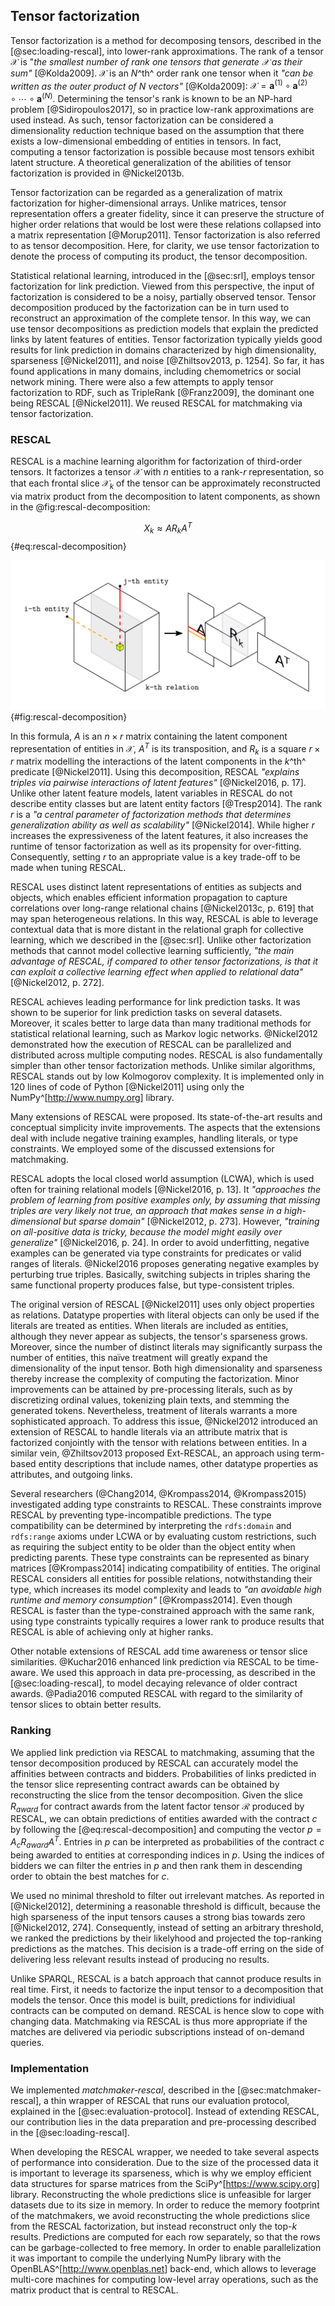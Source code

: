 ## Tensor factorization

Tensor factorization is a method for decomposing tensors, described in the [@sec:loading-rescal], into lower-rank approximations.
The rank of a tensor $\mathcal{X}$ is "*the smallest number of rank one tensors that generate $\mathcal{X}$ as their sum"* [@Kolda2009].
$\mathcal{X}$ is an $N$^th^ order rank one tensor when it *"can be written as the outer product of $N$ vectors"* [@Kolda2009]: $\mathcal{X} = \mathbf{a}^{(1)} \circ \mathbf{a}^{(2)} \circ \cdots \circ \mathbf{a}^{(N)}$.
Determining the tensor's rank is known to be an NP-hard problem [@Sidiropoulos2017], so in practice low-rank approximations are used instead.
As such, tensor factorization can be considered a dimensionality reduction technique based on the assumption that there exists a low-dimensional embedding of entities in tensors.
In fact, computing a tensor factorization is possible because most tensors exhibit latent structure.
A theoretical generalization of the abilities of tensor factorization is provided in @Nickel2013b.

Tensor factorization can be regarded as a generalization of matrix factorization for higher-dimensional arrays.
Unlike matrices, tensor representation offers a greater fidelity, since it can preserve the structure of higher order relations that would be lost were these relations collapsed into a matrix representation [@Morup2011].
Tensor factorization is also referred to as tensor decomposition.
Here, for clarity, we use tensor factorization to denote the process of computing its product, the tensor decomposition.

Statistical relational learning, introduced in the [@sec:srl], employs tensor factorization for link prediction.
Viewed from this perspective, the input of factorization is considered to be a noisy, partially observed tensor.
Tensor decomposition produced by the factorization can be in turn used to reconstruct an approximation of the complete tensor.
In this way, we can use tensor decompositions as prediction models that explain the predicted links by latent features of entities.
Tensor factorization typically yields good results for link prediction in domains characterized by high dimensionality, sparseness [@Nickel2011], and noise [@Zhiltsov2013, p. 1254].
So far, it has found applications in many domains, including chemometrics or social network mining.
There were also a few attempts to apply tensor factorization to RDF, such as TripleRank [@Franz2009], the dominant one being RESCAL [@Nickel2011]. 
We reused RESCAL for matchmaking via tensor factorization.

<!--
linear combination
generalization of matrix singular value decomposition

*"The rank of a tensor is given by its minimal sum of rank one components $R$ such that"* [@Morup2011]:

$$\mathcal{X} = \sum_{r=1}^{R} a_{r} \circ b_{r} \circ c_{r}$$

Decomposition addresses high dimensionality and sparseness.
Tensor factorization is inefficient if data contains a lot of strongly connected graph components.

Relations are functions of a linear combination of latent factors.

matrices $R$ are low-rank matrix approximations

Perspective of probabilistic databases

Hybrid approaches combining multiple methods
- E.g., re-ranking

Dealing with noise in the data
-->

### RESCAL

RESCAL is a machine learning algorithm for factorization of third-order tensors.
It factorizes a tensor $\mathcal{X}$ with $n$ entities to a rank-$r$ representation, so that each frontal slice $\mathcal{X}_{k}$ of the tensor can be approximately reconstructed via matrix product from the decomposition to latent components, as shown in the @fig:rescal-decomposition: <!-- _b -->

$$X_{k} \approx AR_{k}A^{T}$$ {#eq:rescal-decomposition}

![RESCAL decomposition, adopted from @Nickel2012](img/rescal_decomposition.png){#fig:rescal-decomposition}

In this formula, $A$ is an $n \times r$ matrix containing the latent component representation of entities in $\mathcal{X}$, $A^{T}$ is its transposition, and $R_{k}$ is a square $r \times r$ matrix modelling the interactions of the latent components in the $k$^th^ predicate [@Nickel2011]. <!-- _b -->
Using this decomposition, RESCAL *"explains triples via pairwise interactions of latent features"* [@Nickel2016, p. 17].
Unlike other latent feature models, latent variables in RESCAL do not describe entity classes but are latent entity factors [@Tresp2014].
The rank $r$ is a *"a central parameter of factorization methods that determines generalization ability as well as scalability"* [@Nickel2014].
While higher $r$ increases the expressiveness of the latent features, it also increases the runtime of tensor factorization as well as its propensity for over-fitting.
Consequently, setting $r$ to an appropriate value is a key trade-off to be made when tuning RESCAL.

RESCAL uses distinct latent representations of entities as subjects and objects, which enables efficient information propagation to capture correlations over long-range relational chains [@Nickel2013c, p. 619] that may span heterogeneous relations. 
In this way, RESCAL is able to leverage contextual data that is more distant in the relational graph for collective learning, which we described in the [@sec:srl].
Unlike other factorization methods that cannot model collective learning sufficiently, *"the main advantage of RESCAL, if compared to other tensor factorizations, is that it can exploit a collective learning effect when applied to relational data"* [@Nickel2012, p. 272].

RESCAL achieves leading performance for link prediction tasks.
It was shown to be superior for link prediction tasks on several datasets.
Moreover, it scales better to large data than many traditional methods for statistical relational learning, such as Markov logic networks.
@Nickel2012 demonstrated how the execution of RESCAL can be parallelized and distributed across multiple computing nodes.
RESCAL is also fundamentally simpler than other tensor factorization methods. 
Unlike similar algorithms, RESCAL stands out by low Kolmogorov complexity.
It is implemented only in 120 lines of code of Python [@Nickel2011] using only the NumPy^[<http://www.numpy.org>] library.

<!-- Extensions -->

Many extensions of RESCAL were proposed.
Its state-of-the-art results and conceptual simplicity invite improvements.
The aspects that the extensions deal with include negative training examples, handling literals, or type constraints.
We employed some of the discussed extensions for matchmaking.

<!-- Negative examples -->

RESCAL adopts the local closed world assumption (LCWA), which is used often for training relational models [@Nickel2016, p. 13].
It *"approaches the problem of learning from positive examples only, by assuming that missing triples are very likely not true, an approach that makes sense in a high-dimensional but sparse domain"* [@Nickel2012, p. 273].
However, *"training on all-positive data is tricky, because the model might easily over generalize"* [@Nickel2016, p. 24].
In order to avoid underfitting, negative examples can be generated via type constraints for predicates or valid ranges of literals.
@Nickel2016 proposes generating negative examples by perturbing true triples.
Basically, switching subjects in triples sharing the same functional property produces false, but type-consistent triples.

<!-- Handling literals -->

The original version of RESCAL [@Nickel2011] uses only object properties as relations.
Datatype properties with literal objects can only be used if the literals are treated as entities.
When literals are included as entities, although they never appear as subjects, the tensor's sparseness grows. 
Moreover, since the number of distinct literals may significantly surpass the number of entities, this naïve treatment will greatly expand the dimensionality of the input tensor. 
Both high dimensionality and sparseness thereby increase the complexity of computing the factorization.
Minor improvements can be attained by pre-processing literals, such as by discretizing ordinal values, tokenizing plain texts, and stemming the generated tokens.
Nevertheless, treatment of literals warrants a more sophisticated approach.
To address this issue, @Nickel2012 introduced an extension of RESCAL to handle literals via an attribute matrix that is factorized conjointly with the tensor with relations between entities.
In a similar vein, @Zhiltsov2013 proposed Ext-RESCAL, an approach using term-based entity descriptions that include names, other datatype properties as attributes, and outgoing links.

<!-- Type constraints -->

Several researchers (@Chang2014, @Krompass2014, @Krompass2015) investigated adding type constraints to RESCAL.
These constraints improve RESCAL by preventing type-incompatible predictions.
The type compatibility can be determined by interpreting the `rdfs:domain` and `rdfs:range` axioms under LCWA or by evaluating custom restrictions, such as requiring the subject entity to be older than the object entity when predicting parents.
These type constraints can be represented as binary matrices [@Krompass2014] indicating compatibility of entities.
The original RESCAL considers all entities for possible relations, notwithstanding their type, which increases its model complexity and leads to *"an avoidable high runtime and memory consumption"* [@Krompass2014].
Even though RESCAL is faster than the type-constrained approach with the same rank, using type constraints typically requires a lower rank to produce results that RESCAL is able of achieving only at higher ranks.

<!-- Other extensions -->

Other notable extensions of RESCAL add time awareness or tensor slice similarities.
@Kuchar2016 enhanced link prediction via RESCAL to be time-aware.
We used this approach in data pre-processing, as described in the [@sec:loading-rescal], to model decaying relevance of older contract awards.
@Padia2016 computed RESCAL with regard to the similarity of tensor slices to obtain better results.

### Ranking

We applied link prediction via RESCAL to matchmaking, assuming that the tensor decomposition produced by RESCAL can accurately model the affinities between contracts and bidders.
Probabilities of links predicted in the tensor slice representing contract awards can be obtained by reconstructing the slice from the tensor decomposition.
Given the slice $R_{award}$ for contract awards from the latent factor tensor $\mathcal{R}$ produced by RESCAL, we can obtain predictions of entities awarded with the contract $c$ by following the [@eq:rescal-decomposition] and computing the vector $p = A_{c}R_{award}A^{T}$. <!-- _b This vector is also a mode-2 fiber. -->
Entries in $p$ can be interpreted as probabilities of the contract $c$ being awarded to entities at corresponding indices in $p$.
Using the indices of bidders we can filter the entries in $p$ and then rank them in descending order to obtain the best matches for $c$.

We used no minimal threshold to filter out irrelevant matches.
As reported in [@Nickel2012], determining a reasonable threshold is difficult, because the high sparseness of the input tensors causes a strong bias towards zero [@Nickel2012, 274].
Consequently, instead of setting an arbitrary threshold, we ranked the predictions by their likelyhood and projected the top-ranking predictions as the matches.
This decision is a trade-off erring on the side of delivering less relevant results instead of producing no results.

<!--
Link prediction ranks entries in the reconstructed tensor by their values (components/factors?).

matrix slice $R_{award}$ for contract awards from the latent factor tensor $\mathcal{R}$
$C' \subset C$ are the withheld contracts
contract $c \in C'$

select only the entries for indices of bidders
sort in descending order
select top 10 entries
FIXME: Put the details (e.g., top 10 entries) into the evaluation section?
-->

<!-- Limitations -->

Unlike SPARQL, RESCAL is a batch approach that cannot produce results in real time.
First, it needs to factorize the input tensor to a decomposition that models the tensor.
Once this model is built, predictions for individiual contracts can be computed on demand.
RESCAL is hence slow to cope with changing data.
Matchmaking via RESCAL is thus more appropriate if the matches are delivered via periodic subscriptions instead of on-demand queries.

<!--
FIXME: Mention blind matchmaker implemented by generating random predictions?
-->

### Implementation

We implemented *matchmaker-rescal*, described in the [@sec:matchmaker-rescal], a thin wrapper of RESCAL that runs our evaluation protocol, explained in the [@sec:evaluation-protocol].
Instead of extending RESCAL, our contribution lies in the data preparation and pre-processing described in the [@sec:loading-rescal].

When developing the RESCAL wrapper, we needed to take several aspects of performance into consideration.
Due to the size of the processed data it is important to leverage its sparseness, which is why we employ efficient data structures for sparse matrices from the SciPy^[<https://www.scipy.org>] library.
Reconstructing the whole predictions slice is unfeasible for larger datasets due to its size in memory.
In order to reduce the memory footprint of the matchmakers, we avoid reconstructing the whole predictions slice from the RESCAL factorization, but instead reconstruct only the top-$k$ results.
Predictions are computed for each row separately, so that the rows can be garbage-collected to free memory.
In order to enable parallelization it was important to compile the underlying NumPy library with the OpenBLAS^[<http://www.openblas.net>] back-end, which allows to leverage multi-core machines for computing low-level array operations, such as the matrix product that is central to RESCAL.

<!--
numpy.dot implements the matrix product (i.e. sum of rows times columns)
-->

<!--
Out-takes:

Experiments with YAGO in @Nickel2012 also include materialized `rdf:type` inferences.
- Should we do the same?

Alternative method for link prediction using tensor representation of RDF:
<http://semdeep.iiia.csic.es/files/SemDeep-17_paper_3.pdf>

Alternative approach: Markov Random Fields (very flexible, but computationally expensive)

RESCAL exploits idiosyncratic properties of relational data.
*"RESCAL can be regarded as a latent-variable model for multi-relational data"* [@Nickel2012, p. 273]

RESCAL does not require strict feature modelling.
RESCAL may be used to generate similarities between entities that may be then used in non-relational methods.

**Comparison with matrix factorization**

RESCAL is similar to matrix factorization (MF) methods used in recommender systems [@Nickel2016, p. 18].
MF offers good scalability, predictive accuracy, and modelling flexibility [@Koren2009, p. 44].
MF allows to incorporate both explicit and implicit feedback.
However, reshaping tensors into matrices causes data loss.

Switching objects in triples sharing the same predicate (under LCWA) is valid for functional properties.
@Nickel2016 proposes an approach that assumes the generated triples to be likely false.
-->
